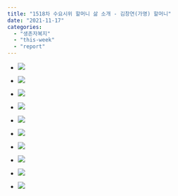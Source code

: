 ```yaml
---
title: "1518차 수요시위 할머니 삶 소개 - 김창연(가명) 할머니"
date: "2021-11-17"
categories: 
  - "생존자복지"
  - "this-week"
  - "report"
---
```


- ![](https://womenandwar.net/kr/wp-content/uploads/2021/11/001-1024x1024.jpg)
    
- ![](https://womenandwar.net/kr/wp-content/uploads/2021/11/002-1024x1024.jpg)
    
- ![](https://womenandwar.net/kr/wp-content/uploads/2021/11/003-1-1024x1024.jpg)
    
- ![](https://womenandwar.net/kr/wp-content/uploads/2021/11/004-1-1024x1024.jpg)
    
- ![](https://womenandwar.net/kr/wp-content/uploads/2021/11/005-1024x1024.jpg)
    
- ![](https://womenandwar.net/kr/wp-content/uploads/2021/11/006-1024x1024.jpg)
    
- ![](https://womenandwar.net/kr/wp-content/uploads/2021/11/007-1024x1024.jpg)
    
- ![](https://womenandwar.net/kr/wp-content/uploads/2021/11/008-1024x1024.jpg)
    
- ![](https://womenandwar.net/kr/wp-content/uploads/2021/11/009-1024x1024.jpg)
    
- ![](https://womenandwar.net/kr/wp-content/uploads/2021/11/010-1024x1024.jpg)
